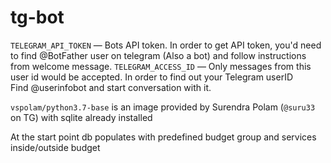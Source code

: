 # tg-bot
`TELEGRAM_API_TOKEN` — Bots API token. In order to get API token, you'd need to find @BotFather user on telegram (Also a bot) and follow instructions from welcome message.
`TELEGRAM_ACCESS_ID` — Only messages from this user id would be accepted. In order to find out your Telegram userID  
Find @userinfobot and start conversation with it.

`vspolam/python3.7-base` is an image provided by Surendra Polam (`@suru33` on TG) with sqlite already installed 

At the start point db populates with predefined budget group and services inside/outside budget
